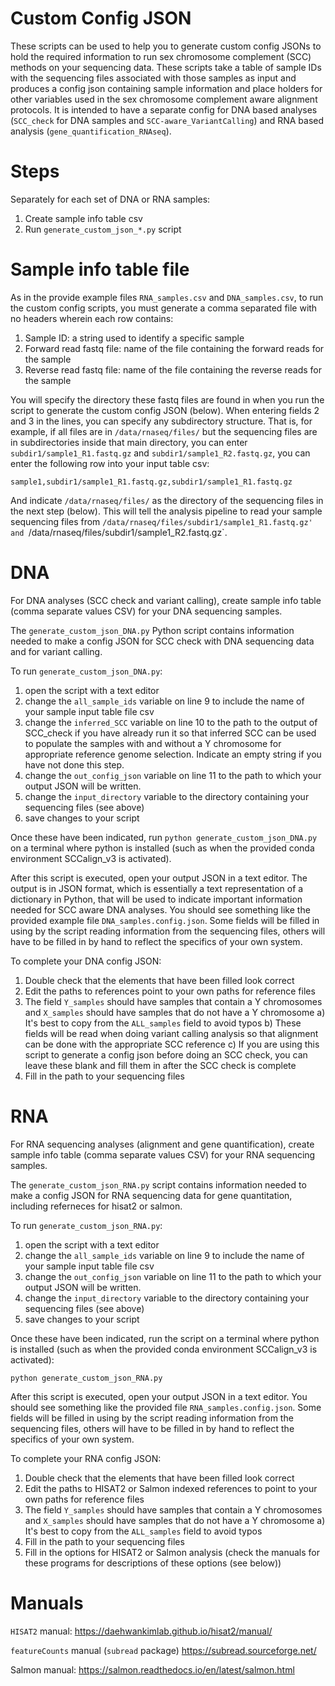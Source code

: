 # Custom Config JSON

These scripts can be used to help you to generate custom config JSONs to hold the required information to run sex chromosome complement (SCC) methods on your sequencing data.  These scripts take a table of sample IDs with the sequencing files associated with those samples as input and produces a config json containing sample information and place holders for other variables used in the sex chromosome complement aware alignment protocols.  It is intended to have a separate config for DNA based analyses (`SCC_check` for DNA samples and `SCC-aware_VariantCalling`) and RNA based analysis (`gene_quantification_RNAseq`).

# Steps

Separately for each set of DNA or RNA samples:
1) Create sample info table csv
2) Run `generate_custom_json_*.py` script

# Sample info table file

As in the provide example files `RNA_samples.csv` and `DNA_samples.csv`, to run the custom config scripts, you must generate a comma separated file with no headers wherein each row contains: 

1) Sample ID:  a string used to identify a specific sample
2) Forward read fastq file: name of the file containing the forward reads for the sample
3) Reverse read fastq file: name of the file containing the reverse reads for the sample

You will specify the directory these fastq files are found in when you run the script to generate the custom config JSON (below).  When entering fields 2 and 3 in the lines, you can specify any subdirectory structure.  That is, for example, if all files are in `/data/rnaseq/files/` but the sequencing files are in subdirectories inside that main directory, you can enter `subdir1/sample1_R1.fastq.gz` and `subdir1/sample1_R2.fastq.gz`, you can enter the following row into your input table csv: 

`sample1,subdir1/sample1_R1.fastq.gz,subdir1/sample1_R1.fastq.gz`
 
And indicate `/data/rnaseq/files/` as the directory of the sequencing files in the next step (below).  This will tell the analysis pipeline to read your sample sequencing files from `/data/rnaseq/files/subdir1/sample1_R1.fastq.gz' and `/data/rnaseq/files/subdir1/sample1_R2.fastq.gz`.  

# DNA

For DNA analyses (SCC check and variant calling), create sample info table (comma separate values CSV) for your DNA sequencing samples.

The `generate_custom_json_DNA.py` Python script contains information needed to make a config JSON for SCC check with DNA sequencing data and for variant calling.

To run `generate_custom_json_DNA.py`:
1) open the script with a text editor
2) change the `all_sample_ids` variable on line 9 to include the name of your sample input table file csv
3) change the `inferred_SCC` variable on line 10 to the path to the output of SCC_check if you have already run it so that inferred SCC can be used to populate the samples with and without a Y chromosome for appropriate reference genome selection. Indicate an empty string if you have not done this step.
4) change the `out_config_json` variable on line 11 to the path to which your output JSON will be written.
5) change the `input_directory` variable to the directory containing your sequencing files (see above)
6) save changes to your script

Once these have been indicated, run `python generate_custom_json_DNA.py` on a terminal where python is installed (such as when the provided conda environment SCCalign_v3 is activated).

After this script is executed, open your output JSON in a text editor.  The output is in JSON format, which is essentially a text representation of a dictionary in Python, that will be used to indicate important information needed for SCC aware DNA analyses.  You should see something like the provided example file `DNA_samples.config.json`.  Some fields will be filled in using by the script reading information from the sequencing files, others will have to be filled in by hand to reflect the specifics of your own system.

To complete your DNA config JSON: 
1) Double check that the elements that have been filled look correct
2) Edit the paths to references point to your own paths for reference files
3) The field `Y_samples` should have samples that contain a Y chromosomes and `X_samples` should have samples that do not have a Y chromosome
a) It's best to copy from the `ALL_samples` field to avoid typos
b) These fields will be read when doing variant calling analysis so that alignment can be done with the appropriate SCC reference
c) If you are using this script to generate a config json before doing an SCC check, you can leave these blank and fill them in after the SCC check is complete
4) Fill in the path to your sequencing files

# RNA

For RNA sequencing analyses (alignment and gene quantification), create sample info table (comma separate values CSV) for your RNA sequencing samples.

The `generate_custom_json_RNA.py` script contains information needed to make a config JSON for RNA sequencing data for gene quantitation, including referneces for hisat2 or salmon.  

To run `generate_custom_json_RNA.py`:
1) open the script with a text editor
2) change the `all_sample_ids` variable on line 9 to include the name of your sample input table file csv
3) change the `out_config_json` variable on line 11 to the path to which your output JSON will be written.
4) change the `input_directory` variable to the directory containing your sequencing files (see above)
5) save changes to your script

Once these have been indicated, run the script on a terminal where python is installed (such as when the provided conda environment SCCalign_v3 is activated):
```
python generate_custom_json_RNA.py
```

After this script is executed, open your output JSON in a text editor.  You should see something like the provided file `RNA_samples.config.json`.  Some fields will be filled in using by the script reading information from the sequencing files, others will have to be filled in by hand to reflect the specifics of your own system.

To complete your RNA config JSON: 
1) Double check that the elements that have been filled look correct
2) Edit the paths to HISAT2 or Salmon indexed references to point to your own paths for reference files
3) The field `Y_samples` should have samples that contain a Y chromosomes and `X_samples` should have samples that do not have a Y chromosome
a) It's best to copy from the `ALL_samples` field to avoid typos
4) Fill in the path to your sequencing files
5) Fill in the options for HISAT2 or Salmon analysis (check the manuals for these programs for descriptions of these options (see below))

# Manuals

`HISAT2` manual: 
https://daehwankimlab.github.io/hisat2/manual/

`featureCounts` manual (`subread` package)
https://subread.sourceforge.net/

Salmon manual: 
https://salmon.readthedocs.io/en/latest/salmon.html
